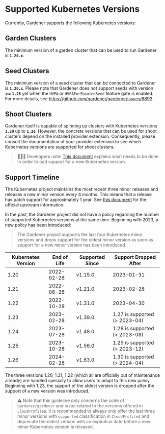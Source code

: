 # Supported Kubernetes Versions

Currently, Gardener supports the following Kubernetes versions:

## Garden Clusters

The minimum version of a garden cluster that can be used to run Gardener is **`1.20.x`**.

## Seed Clusters

The minimum version of a seed cluster that can be connected to Gardener is **`1.20.x`**.
Please note that Gardener does not support seeds with version **>= `1.25`** yet when the `HVPA` or `HVPAForShootedSeed` feature gate is enabled. For more details, see https://github.com/gardener/gardener/issues/6893.

## Shoot Clusters

Gardener itself is capable of spinning up clusters with Kubernetes versions **`1.20`** up to **`1.26`**.
However, the concrete versions that can be used for shoot clusters depend on the installed provider extension.
Consequently, please consult the documentation of your provider extension to see which Kubernetes versions are supported for shoot clusters.

> 👨🏼‍💻 Developers note: [This document](../development/new-kubernetes-version.md) explains what needs to be done in order to add support for a new Kubernetes version.

## Support Timeline

The Kubernetes project maintains the most recent three minor releases and releases a new minor version every 4 months.
This means that a release has patch support for approximately 1 year.
See [this document](https://kubernetes.io/releases/) for the official upstream information.

In the past, the Gardener project did not have a policy regarding the number of supported Kubernetes versions at the same time.
Beginning with 2023, a new policy has been introduced:

> The Gardener project supports the last four Kubernetes minor versions and drops support for the oldest minor version as soon as support for a new minor version has been introduced.

| Kubernetes Version | End of Life | Supported Since | Support Dropped After         |
|--------------------|-------------|-----------------|-------------------------------|
| 1.20               | 2022-02-28  | v1.15.0         | 2023-01-31                    |
| 1.21               | 2022-06-28  | v1.21.0         | 2023-02-28                    |
| 1.22               | 2022-10-28  | v1.31.0         | 2023-04-30                    |
| 1.23               | 2023-02-28  | v1.39.0         | 1.27 is supported (> 2023-04) |
| 1.24               | 2023-07-28  | v1.48.0         | 1.28 is supported (> 2023-08) |
| 1.25               | 2023-10-28  | v1.56.0         | 1.29 is supported (> 2023-12) |
| 1.26               | 2024-02-28  | v1.63.0         | 1.30 is supported (> 2024-04) |

The three versions 1.20, 1.21, 1.22 (which all are officially out of maintenance already) are handled specially to allow users to adapt to this new policy.
Beginning with 1.23, the support of the oldest version is dropped after the support of a new version was introduced.

> ⚠️ Note that this guideline only concerns the code of `gardener/gardener` and is not related to the versions offered in `CloudProfile`s.
> It is recommended to always only offer the last three minor versions with `supported` classification in `CloudProfile`s and deprecate the oldest version with an expiration date before a new minor Kubernetes version is released.
